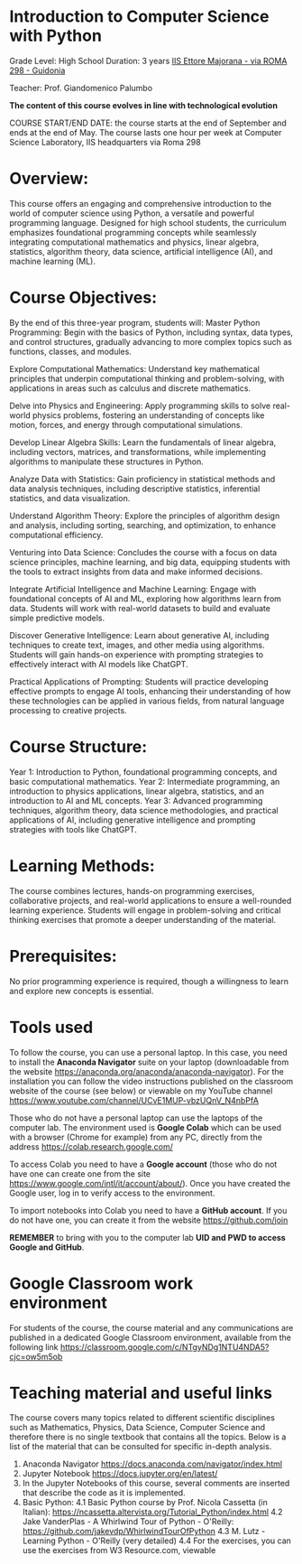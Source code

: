 # Introduction to Computer Science with Python
Grade Level: High School
Duration: 3 years
[IIS Ettore Majorana - via ROMA 298 - Guidonia](https://www.liceoguidonia.edu.it/)

Teacher: Prof. Giandomenico Palumbo

**The content of this course evolves in line with technological evolution**

COURSE START/END DATE: the course starts at the end of September and ends at the end of May. The course lasts one hour per week at Computer Science Laboratory, IIS headquarters via Roma 298

# Overview:
This course offers an engaging and comprehensive introduction to the world of computer science using Python, a versatile and powerful programming language. Designed for high school students, the curriculum emphasizes foundational programming concepts while seamlessly integrating computational mathematics and physics, linear algebra, statistics, algorithm theory, data science, artificial intelligence (AI), and machine learning (ML).

# Course Objectives:
By the end of this three-year program, students will: Master Python Programming: Begin with the basics of Python, including syntax, data types, and control structures, gradually advancing to more complex topics such as functions, classes, and modules.

Explore Computational Mathematics: Understand key mathematical principles that underpin computational thinking and problem-solving, with applications in areas such as calculus and discrete mathematics.

Delve into Physics and Engineering: Apply programming skills to solve real-world physics problems, fostering an understanding of concepts like motion, forces, and energy through computational simulations.

Develop Linear Algebra Skills: Learn the fundamentals of linear algebra, including vectors, matrices, and transformations, while implementing algorithms to manipulate these structures in Python.

Analyze Data with Statistics: Gain proficiency in statistical methods and data analysis techniques, including descriptive statistics, inferential statistics, and data visualization.

Understand Algorithm Theory: Explore the principles of algorithm design and analysis, including sorting, searching, and optimization, to enhance computational efficiency.

Venturing into Data Science: Concludes the course with a focus on data science principles, machine learning, and big data, equipping students with the tools to extract insights from data and make informed decisions.

Integrate Artificial Intelligence and Machine Learning: Engage with foundational concepts of AI and ML, exploring how algorithms learn from data. Students will work with real-world datasets to build and evaluate simple predictive models.

Discover Generative Intelligence: Learn about generative AI, including techniques to create text, images, and other media using algorithms. Students will gain hands-on experience with prompting strategies to effectively interact with AI models like ChatGPT.

Practical Applications of Prompting: Students will practice developing effective prompts to engage AI tools, enhancing their understanding of how these technologies can be applied in various fields, from natural language processing to creative projects.

# Course Structure:
Year 1: Introduction to Python, foundational programming concepts, and basic computational mathematics.
Year 2: Intermediate programming, an introduction to physics applications, linear algebra, statistics, and an introduction to AI and ML concepts.
Year 3: Advanced programming techniques, algorithm theory, data science methodologies, and practical applications of AI, including generative intelligence and prompting strategies with tools like ChatGPT.

# Learning Methods:
The course combines lectures, hands-on programming exercises, collaborative projects, and real-world applications to ensure a well-rounded learning experience. Students will engage in problem-solving and critical thinking exercises that promote a deeper understanding of the material.

# Prerequisites:
No prior programming experience is required, though a willingness to learn and explore new concepts is essential.

# Tools used
To follow the course, you can use a personal laptop.
In this case, you need to install the **Anaconda Navigator** suite on your laptop (downloadable from the website https://anaconda.org/anaconda/anaconda-navigator). For the installation you can follow the video instructions published on the classroom website of the course (see below) or viewable on my YouTube channel https://www.youtube.com/channel/UCvE1MUP-vbzUQnV_N4nbPfA

Those who do not have a personal laptop can use the laptops of the computer lab. The environment used is **Google Colab** which can be used with a browser (Chrome for example) from any PC, directly from the address https://colab.research.google.com/

To access Colab you need to have a **Google account** (those who do not have one can create one from the site https://www.google.com/intl/it/account/about/). Once you have created the Google user, log in to verify access to the environment.

To import notebooks into Colab you need to have a **GitHub account**. If you do not have one, you can create it from the website https://github.com/join

**REMEMBER** to bring with you to the computer lab **UID and PWD to access Google and GitHub**.

# Google Classroom work environment
For students of the course, the course material and any communications are published in a dedicated Google Classroom environment, available from the following link
https://classroom.google.com/c/NTgyNDg1NTU4NDA5?cjc=ow5m5ob

# Teaching material and useful links
The course covers many topics related to different scientific disciplines such as Mathematics, Physics, Data Science, Computer Science and therefore there is no single textbook that contains all the topics.
Below is a list of the material that can be consulted for specific in-depth analysis.

1. Anaconda Navigator
https://docs.anaconda.com/navigator/index.html
2. Jupyter Notebook
https://docs.jupyter.org/en/latest/
3. In the Jupyter Notebooks of this course, several comments are inserted that describe the code as it is implemented.
4. Basic Python:
4.1 Basic Python course by Prof. Nicola Cassetta (in Italian): https://ncassetta.altervista.org/Tutorial_Python/index.html
4.2 Jake VanderPlas - A Whirlwind Tour of Python - O'Reilly: https://github.com/jakevdp/WhirlwindTourOfPython
4.3 M. Lutz - Learning Python - O'Reilly (very detailed)
4.4 For the exercises, you can use the exercises from W3 Resource.com, viewable
